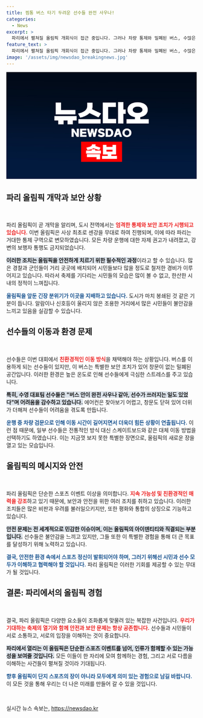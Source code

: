```yaml
---
title: 찜통 버스 타기 두려운 선수들 완전 사우나!
categories:
  - News
excerpt: >
  파리에서 펼쳐질 올림픽 개회식이 접근 중입니다. 그러나 차량 통제와 밀폐된 버스, 수많은 봉쇄로 선수들은 스케이트보드로 경기장에 향하는 이색적인 풍경을 만들어가고 있습니다. 과연 파리의 축제는 어떻게 전개될까요?
feature_text: >
  파리에서 펼쳐질 올림픽 개회식이 접근 중입니다. 그러나 차량 통제와 밀폐된 버스, 수많은 봉쇄로 선수들은 스케이트보드로 경기장에 향하는 이색적인 풍경을 만들어가고 있습니다. 과연 파리의 축제는 어떻게 전개될까요?
image: '/assets/img/newsdao_breakingnews.jpg'
---
```


<p><img src="/assets/img/newsdao_breakingnews.jpg" alt="flaretime 속보" /></p>

<h2 data-ke-size="size26">파리 올림픽 개막과 보안 상황</h2>

<p data-ke-size="size16">&nbsp;</p>

<p>파리 올림픽이 곧 개막을 알리며, 도시 전역에서는 <b><span style="color: #ee2323;">엄격한 통제와 보안 조치가 시행되고 있습니다.</span></b> 이번 올림픽은 사상 최초로 센강을 무대로 하여 진행되며, 이에 따라 파리는 거대한 통제 구역으로 변모하였습니다. 모든 차량 운행에 대한 자제 권고가 내려졌고, 강변의 보행자 통행도 금지되었습니다. </p>

<p><b><span style="background-color: #21538527;">이러한 조치는 올림픽을 안전하게 치르기 위한 필수적인 과정</span></b>이라고 할 수 있습니다. 많은 경찰과 군인들이 거리 곳곳에 배치되어 시민들보다 많을 정도로 철저한 경비가 이루어지고 있습니다. 따라서 축제를 기다리는 시민들의 모습은 많이 볼 수 없고, 한산한 시내의 정적이 느껴집니다. </p>

<p><b><span style="color: #1a5490;">올림픽을 앞둔 긴장 분위기가 이곳을 지배하고 있습니다.</span></b> 도시가 마치 봉쇄된 것 같은 기분이 듭니다. 알람이나 신호등이 울리지 않은 조용한 거리에서 많은 시민들이 불안감을 느끼고 있음을 실감할 수 있습니다.</p>

<h2 data-ke-size="size26">선수들의 이동과 환경 문제</h2>

<p data-ke-size="size16">&nbsp;</p>

<p>선수들은 이번 대회에서 <b><span style="color: #ee2323;">친환경적인 이동 방식</span></b>을 채택해야 하는 상황입니다. 버스를 이용하게 되는 선수들이 있지만, 이 버스는 특별한 보안 조치가 있어 창문이 없는 밀폐된 공간입니다. 이러한 환경은 높은 온도로 인해 선수들에게 극심한 스트레스를 주고 있습니다. </p>

<p><b><span style="background-color: #21538527;">특히, 수영 대표팀 선수들은 "버스 안이 완전 사우나 같아, 선수가 쓰러지는 일도 있었다"며 어려움을 감수하고 있습니다.</span></b> 에어컨은 찾아보기 어렵고, 창문도 닫혀 있어 더위가 더해져 선수들이 어려움을 겪도록 만듭니다. </p>

<p><b><span style="color: #1a5490;">운행 중 차량 검문으로 인해 이동 시간이 길어지면서 더욱더 힘든 상황이 연출됩니다.</span></b> 이런 점 때문에, 일부 선수들은 전통적인 방식 대신 스케이트보드와 같은 대체 이동 방법을 선택하기도 하였습니다. 이는 지금껏 보지 못한 특별한 장면으로, 올림픽의 새로운 장을 열고 있는 모습입니다.</p>

<h2 data-ke-size="size26">올림픽의 메시지와 안전</h2>

<p data-ke-size="size16">&nbsp;</p>

<p>파리 올림픽은 단순한 스포츠 이벤트 이상을 의미합니다. <b><span style="color: #ee2323;">지속 가능성 및 친환경적인 매력을 강조</span></b>하고 있기 때문에, 보안과 안전을 위한 여러 조치를 취하고 있습니다. 이러한 조치들은 많은 비판과 우려를 불러일으키지만, 또한 평화와 통합의 상징으로 기능하고 있습니다. </p>

<p><b><span style="background-color: #21538527;">안전 문제는 전 세계적으로 민감한 이슈이며, 이는 올림픽의 아이덴티티와 직결되는 부분입니다.</span></b> 선수들은 불안감을 느끼고 있지만, 그들 또한 이 특별한 경험을 통해 더 큰 목표를 달성하기 위해 노력하고 있습니다.</p>

<p><b><span style="color: #1a5490;">결국, 안전한 환경 속에서 스포츠 정신이 발휘되어야 하며, 그러기 위해선 시민과 선수 모두가 이해하고 협력해야 할 것입니다.</span></b> 파리 올림픽은 이러한 기회를 제공할 수 있는 무대가 될 것입니다. </p>

<h2 data-ke-size="size26">결론: 파리에서의 올림픽 경험</h2>

<p data-ke-size="size16">&nbsp;</p>

<p>결국, 파리 올림픽은 다양한 요소들이 조화롭게 맞물려 있는 복잡한 사건입니다. <b><span style="color: #ee2323;">우리가 기대하는 축제의 열기와 함께 안전과 보안 문제는 항상 공존합니다.</span></b> 선수들과 시민들이 서로 소통하고, 서로의 입장을 이해하는 것이 중요합니다. </p>

<p><b><span style="background-color: #21538527;">파리에서 열리는 이 올림픽은 단순한 스포츠 이벤트를 넘어, 인류가 함께할 수 있는 가능성을 보여줄 것입니다.</span></b> 모든 이들이 한 자리에 모여 함께하는 경험, 그리고 서로 다름을 이해하는 사건들이 펼쳐질 것이라 기대됩니다.</p>

<p><b><span style="color: #1a5490;">향후 올림픽이 단지 스포츠의 장이 아니라 모두에게 의미 있는 경험으로 남길 바랍니다.</span></b> 이 모든 것을 통해 우리는 더 나은 미래를 만들어 갈 수 있을 것입니다. </p>

<p data-ke-size="size16">&nbsp;</p>
실시간 뉴스 속보는, <a href="https://newsdao.kr" rel="dofollow">https://newsdao.kr</a>


